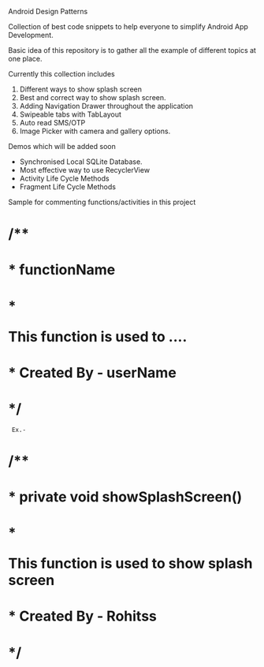 Android Design Patterns

Collection of best code snippets to help everyone to simplify Android App Development.

Basic idea of this repository is to gather all the example of different topics at one place.

Currently this collection includes
1. Different ways to show splash screen
2. Best and correct way to show splash screen.
3. Adding Navigation Drawer throughout the application
4. Swipeable tabs with TabLayout
5. Auto read SMS/OTP
6. Image Picker with camera and gallery options.

Demos which will be added soon
- Synchronised Local SQLite Database.
- Most effective way to use RecyclerView
- Activity Life Cycle Methods
- Fragment Life Cycle Methods

Sample for commenting functions/activities in this project


#	/**
#    * <b>functionName</b>
#    * <p>This function is used to ....</p>
#    * <p1>Created By - userName</p1>
#    */
	 
	 
	 
	 Ex.- 
#	 /**
#     * <b>private void showSplashScreen()</b>
#     * <p>This function is used to show splash screen</p>
#     * <p1>Created By - Rohitss</p1>
#     */